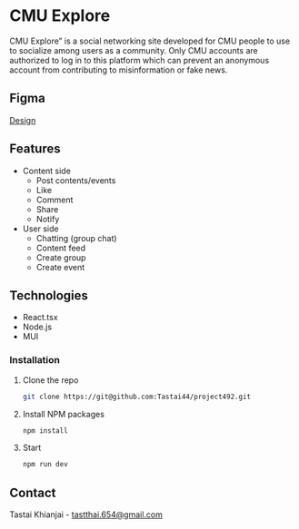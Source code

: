 # CMU Explore

CMU Explore” is a social networking site developed for CMU people to use to socialize among users as a community. Only CMU accounts are authorized to log in to this platform which can prevent an anonymous account from contributing to misinformation or fake news.

## Figma
<a href="https://www.figma.com/file/52IWsetBYJCOCGVeSSWVlC/CMU_Community?type=design&node-id=158%3A568&mode=design&t=tcohuHgLakWr08Im-1" target="_blank">Design</a>

## Features

- Content side
  - Post contents/events
  - Like
  - Comment
  - Share
  - Notify
- User side
  - Chatting (group chat)
  - Content feed
  - Create group
  - Create event

## Technologies
* React.tsx
* Node.js
* MUI

### Installation

1. Clone the repo
   ```sh
   git clone https://git@github.com:Tastai44/project492.git
   ```
2. Install NPM packages
   ```sh
   npm install
   ```
2. Start
   ```sh
   npm run dev
   ``` 

## Contact

Tastai Khianjai - tastthai.654@gmail.com
